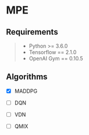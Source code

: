 # MPE
## Requirements
>* Python >= 3.6.0  
>* Tensorflow == 2.1.0  
>* OpenAI Gym == 0.10.5  
  
## Algorithms
- [x] MADDPG  
- [ ] DQN
- [ ] VDN
- [ ] QMIX


